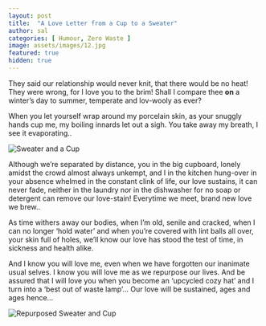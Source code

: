 ```yaml
---
layout: post
title:  "A Love Letter from a Cup to a Sweater"
author: sal
categories: [ Humour, Zero Waste ]
image: assets/images/12.jpg
featured: true
hidden: true
---
```


They said our relationship would never knit, that there would be no heat! 
They were wrong, for I love you to the brim!
Shall I compare thee **on** a winter’s day to summer, temperate and lov-wooly as ever?

When you let yourself wrap around my porcelain skin, as your snuggly hands cup me, my boiling innards let out a sigh. 
You take away my breath, I see it evaporating..

![Sweater and a Cup](https://miro.medium.com/max/275/1*BqD5QaoS5HhauYlbo_qVqg.jpeg)

Although we’re separated by distance, you in the big cupboard, lonely 
amidst the crowd almost always unkempt, 
and I in the kitchen hung-over in your absence whelmed in the constant clink of life,
our love sustains, it can never fade, 
neither in the laundry nor in the dishwasher for no soap or detergent can remove our love-stain!
Everytime we meet, brand new love we brew..

As time withers away our bodies, 
when I’m old, senile and cracked, 
when I can no longer ‘hold water’ and when you’re covered with lint balls all over, 
your skin full of holes, 
we’ll know our love has stood the test of time, 
in sickness and health alike.

And I know you will love me, even when we have forgotten our inanimate usual selves. 
I know you will love me as we repurpose our lives. 
And be assured that I will love you when you become an ‘upcycled cozy hat’ 
and I turn into a ‘best out of waste lamp’…
Our love will be sustained, ages and ages hence…

![Repurposed Sweater and Cup](https://miro.medium.com/max/700/1*j0T-bp4oNDVUvYR8dCvITw.jpeg)
